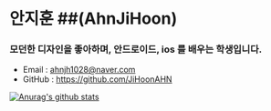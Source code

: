 # 안지훈 ##(AhnJiHoon)
### 모던한 디자인을 좋아하며, 안드로이드, ios 를 배우는 학생입니다.
- Email : ahnjh1028@naver.com
- GitHub : https://github.com/JiHoonAHN

[![Anurag's github stats](https://github-readme-stats.vercel.app/api?username=JiHoonAHN)](https://github.com/anuraghazra/github-readme-stats)
